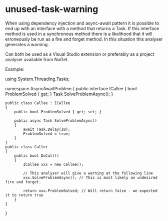 # unused-task-warning
When using dependency injection and async-await pattern it is possible to end up with an interface with a method that returns a Task. If this interface method is used in a synchronous method there is a likelihood that it will erroneously be run as a fire and forget method. In this situation this analyser generates a warning.

Can both be used as a Visual Studio extension or preferably as a project analyser available from NuGet.

Example:

using System.Threading.Tasks;

namespace AsyncAwaitProblem
{
	public interface ICallee
	{
		bool ProblemSolved { get; }
		Task SolveProblemAsync();
	}

	public class Callee : ICallee
	{
		public bool ProblemSolved { get; set; }

		public async Task SolveProblemAsync()
		{
			await Task.Delay(10);
			ProblemSolved = true;
		}
	}
	public class Caller
	{
		public bool DoCall()
		{
			ICallee xxx = new Callee();

			// This analyser will give a warning at the following line
			xxx.SolveProblemAsync(); // This is most likely an undesired fire and forget. 

			return xxx.ProblemSolved; // Will return false - we expected it to return true
		}
	}
}
